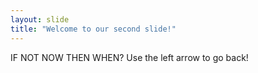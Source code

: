 ```yaml
---
layout: slide
title: "Welcome to our second slide!"
---
```

IF NOT NOW THEN WHEN?
Use the left arrow to go back!
